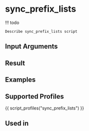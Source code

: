 

# sync_prefix_lists

<!-- prettier-ignore -->
!!! todo

    Describe sync_prefix_lists script

## Input Arguments

## Result

## Examples

## Supported Profiles

{{ script_profiles("sync_prefix_lists") }}

## Used in
